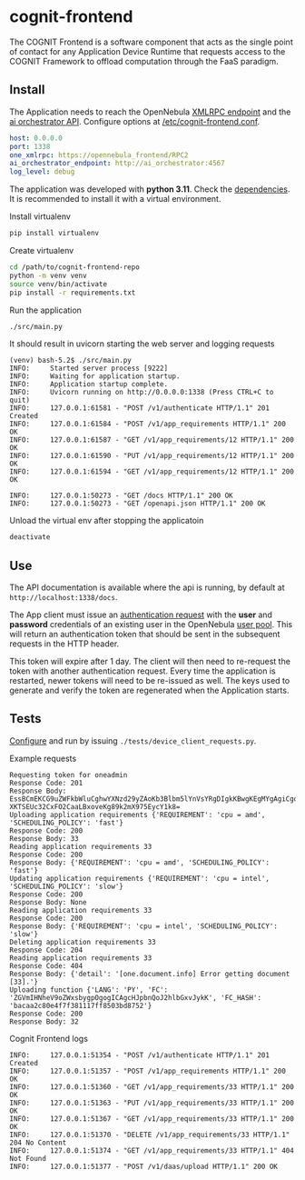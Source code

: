 # cognit-frontend

The COGNIT Frontend  is a software component that acts as the single point of contact for any Application Device Runtime that requests access to the COGNIT Framework to  offload computation through the FaaS paradigm.

## Install

The Application needs to reach the OpenNebula [XMLRPC endpoint](https://docs.opennebula.io/6.8/installation_and_configuration/opennebula_services/oned.html#xml-rpc-server-configuration) and the [ai orchestrator API](https://github.com/SovereignEdgeEU-COGNIT/ai-orchestrator). Configure options at [/etc/cognit-frontend.conf](/share/etc/cognit-frontend.conf).

```yaml
host: 0.0.0.0
port: 1338
one_xmlrpc: https://opennebula_frontend/RPC2
ai_orchestrator_endpoint: http://ai_orchestrator:4567
log_level: debug
```

The application was developed with **python 3.11**. Check the [dependencies](./requirements.txt). It is recommended to install it with a virtual environment.

Install virtualenv

```bash
pip install virtualenv
```

Create virtualenv

```bash
cd /path/to/cognit-frontend-repo
python -m venv venv
source venv/bin/activate
pip install -r requirements.txt
```

Run the application

```bash
./src/main.py
```

It should result in uvicorn starting the web server and logging requests

```log
(venv) bash-5.2$ ./src/main.py
INFO:     Started server process [9222]
INFO:     Waiting for application startup.
INFO:     Application startup complete.
INFO:     Uvicorn running on http://0.0.0.0:1338 (Press CTRL+C to quit)
INFO:     127.0.0.1:61581 - "POST /v1/authenticate HTTP/1.1" 201 Created
INFO:     127.0.0.1:61584 - "POST /v1/app_requirements HTTP/1.1" 200 OK
INFO:     127.0.0.1:61587 - "GET /v1/app_requirements/12 HTTP/1.1" 200 OK
INFO:     127.0.0.1:61590 - "PUT /v1/app_requirements/12 HTTP/1.1" 200 OK
INFO:     127.0.0.1:61594 - "GET /v1/app_requirements/12 HTTP/1.1" 200 OK

INFO:     127.0.0.1:50273 - "GET /docs HTTP/1.1" 200 OK
INFO:     127.0.0.1:50273 - "GET /openapi.json HTTP/1.1" 200 OK
```

Unload the virtual env after stopping the applicatoin

```bash
deactivate
```

## Use

The API documentation is available where the api is running, by default at `http://localhost:1338/docs`.

The App client must issue an [authentication request](http://localhost:1338/docs#/default/authenticate_v1_authenticate_post) with the **user** and **password** credentials of an existing user in the OpenNebula [user pool](https://docs.opennebula.io/6.10/management_and_operations/users_groups_management/manage_users.html#manage-users-shell). This will return an authentication token that should be sent in the subsequent requests in the HTTP header.

This token will expire after 1 day. The client will then need to re-request the token with another authentication request. Every time the application is restarted, newer tokens will need to be re-issued as well. The keys used to generate and verify the token are regenerated when the Application starts.

## Tests

[Configure](./tests/conf.json) and run by issuing `./tests/device_client_requests.py`.

Example requests

```log
Requesting token for oneadmin
Response Code: 201
Response Body: EssBCmEKCG9uZWFkbWluCghwYXNzd29yZAoKb3Blbm5lYnVsYRgDIgkKBwgKEgMYgAgiCgoICIEIEgMYgggyJgokCgIIGxIGCAUSAggFGhYKBAoCCAUKCAoGIOjC8rYGCgQaAggAEiQIABIgneDc8YxOVlK4hXmBOmkxFGXVSig0obOfEnZBlH3i_0gaQHEWqNHbpQfaNueeSlpPKIGZTo3GhUNQI7qf9Zvc0XOLy7YWALuyc_BEXzf7wGGaSvtQ_yMbTVmqiRtFsgyYEgciIgog0-XKTSEUc32CxFO2CaaLBxoveKg89k2mX975EycY1k8=
Uploading application requirements {'REQUIREMENT': 'cpu = amd', 'SCHEDULING_POLICY': 'fast'}
Response Code: 200
Response Body: 33
Reading application requirements 33
Response Code: 200
Response Body: {'REQUIREMENT': 'cpu = amd', 'SCHEDULING_POLICY': 'fast'}
Updating application requirements {'REQUIREMENT': 'cpu = intel', 'SCHEDULING_POLICY': 'slow'}
Response Code: 200
Response Body: None
Reading application requirements 33
Response Code: 200
Response Body: {'REQUIREMENT': 'cpu = intel', 'SCHEDULING_POLICY': 'slow'}
Deleting application requirements 33
Response Code: 204
Reading application requirements 33
Response Code: 404
Response Body: {'detail': '[one.document.info] Error getting document [33].'}
Uploading function {'LANG': 'PY', 'FC': 'ZGVmIHNheV9oZWxsbygpOgogICAgcHJpbnQoJ2hlbGxvJykK', 'FC_HASH': 'bacaa2c80e4f7f381117ff8503bd8752'}
Response Code: 200
Response Body: 32
```

Cognit Frontend logs

```log
INFO:     127.0.0.1:51354 - "POST /v1/authenticate HTTP/1.1" 201 Created
INFO:     127.0.0.1:51357 - "POST /v1/app_requirements HTTP/1.1" 200 OK
INFO:     127.0.0.1:51360 - "GET /v1/app_requirements/33 HTTP/1.1" 200 OK
INFO:     127.0.0.1:51363 - "PUT /v1/app_requirements/33 HTTP/1.1" 200 OK
INFO:     127.0.0.1:51367 - "GET /v1/app_requirements/33 HTTP/1.1" 200 OK
INFO:     127.0.0.1:51370 - "DELETE /v1/app_requirements/33 HTTP/1.1" 204 No Content
INFO:     127.0.0.1:51374 - "GET /v1/app_requirements/33 HTTP/1.1" 404 Not Found
INFO:     127.0.0.1:51377 - "POST /v1/daas/upload HTTP/1.1" 200 OK
```
